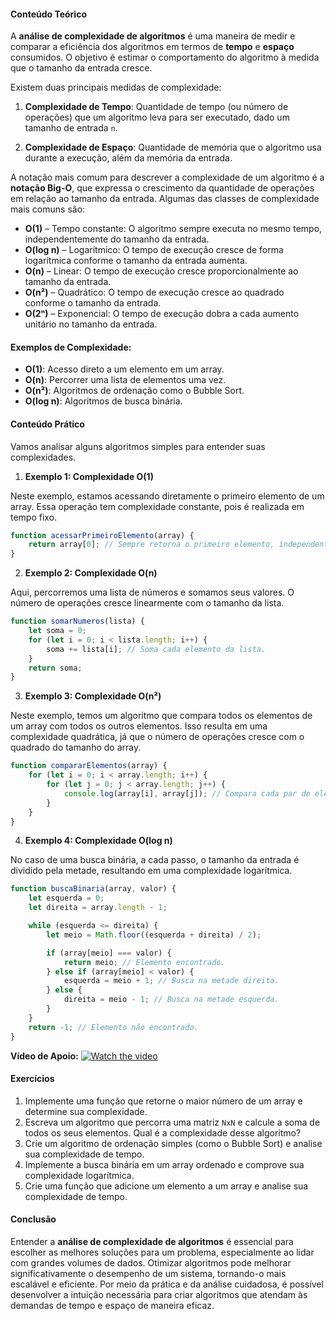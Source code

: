 #### Conteúdo Teórico

A **análise de complexidade de algoritmos** é uma maneira de medir e comparar a eficiência dos algoritmos em termos de **tempo** e **espaço** consumidos. O objetivo é estimar o comportamento do algoritmo à medida que o tamanho da entrada cresce.

Existem duas principais medidas de complexidade:

1. **Complexidade de Tempo**: Quantidade de tempo (ou número de operações) que um algoritmo leva para ser executado, dado um tamanho de entrada `n`.
   
2. **Complexidade de Espaço**: Quantidade de memória que o algoritmo usa durante a execução, além da memória da entrada.

A notação mais comum para descrever a complexidade de um algoritmo é a **notação Big-O**, que expressa o crescimento da quantidade de operações em relação ao tamanho da entrada. Algumas das classes de complexidade mais comuns são:

- **O(1)** – Tempo constante: O algoritmo sempre executa no mesmo tempo, independentemente do tamanho da entrada.
- **O(log n)** – Logarítmico: O tempo de execução cresce de forma logarítmica conforme o tamanho da entrada aumenta.
- **O(n)** – Linear: O tempo de execução cresce proporcionalmente ao tamanho da entrada.
- **O(n²)** – Quadrático: O tempo de execução cresce ao quadrado conforme o tamanho da entrada.
- **O(2ⁿ)** – Exponencial: O tempo de execução dobra a cada aumento unitário no tamanho da entrada.

#### Exemplos de Complexidade:

- **O(1)**: Acesso direto a um elemento em um array.
- **O(n)**: Percorrer uma lista de elementos uma vez.
- **O(n²)**: Algoritmos de ordenação como o Bubble Sort.
- **O(log n)**: Algoritmos de busca binária.

#### Conteúdo Prático

Vamos analisar alguns algoritmos simples para entender suas complexidades.

1. **Exemplo 1: Complexidade O(1)**

Neste exemplo, estamos acessando diretamente o primeiro elemento de um array. Essa operação tem complexidade constante, pois é realizada em tempo fixo.

```javascript
function acessarPrimeiroElemento(array) {
    return array[0]; // Sempre retorna o primeiro elemento, independentemente do tamanho do array.
}
```

2. **Exemplo 2: Complexidade O(n)**

Aqui, percorremos uma lista de números e somamos seus valores. O número de operações cresce linearmente com o tamanho da lista.

```javascript
function somarNumeros(lista) {
    let soma = 0;
    for (let i = 0; i < lista.length; i++) {
        soma += lista[i]; // Soma cada elemento da lista.
    }
    return soma;
}
```

3. **Exemplo 3: Complexidade O(n²)**

Neste exemplo, temos um algoritmo que compara todos os elementos de um array com todos os outros elementos. Isso resulta em uma complexidade quadrática, já que o número de operações cresce com o quadrado do tamanho do array.

```javascript
function compararElementos(array) {
    for (let i = 0; i < array.length; i++) {
        for (let j = 0; j < array.length; j++) {
            console.log(array[i], array[j]); // Compara cada par de elementos.
        }
    }
}
```

4. **Exemplo 4: Complexidade O(log n)**

No caso de uma busca binária, a cada passo, o tamanho da entrada é dividido pela metade, resultando em uma complexidade logarítmica.

```javascript
function buscaBinaria(array, valor) {
    let esquerda = 0;
    let direita = array.length - 1;

    while (esquerda <= direita) {
        let meio = Math.floor((esquerda + direita) / 2);

        if (array[meio] === valor) {
            return meio; // Elemento encontrado.
        } else if (array[meio] < valor) {
            esquerda = meio + 1; // Busca na metade direita.
        } else {
            direita = meio - 1; // Busca na metade esquerda.
        }
    }
    return -1; // Elemento não encontrado.
}
```

**Vídeo de Apoio:**
[![Watch the video](https://i.ytimg.com/vi/zXBaLEGv0iM/hq720.jpg?sqp=-oaymwEcCNAFEJQDSFXyq4qpAw4IARUAAIhCGAFwAcABBg==&rs=AOn4CLAS6Piq3l5uxe3X4zvnLriwWsCaIA)](https://youtu.be/zXBaLEGv0iM?si=voa1FZwkPCkaMGCQ)
#### Exercícios

1. Implemente uma função que retorne o maior número de um array e determine sua complexidade.
2. Escreva um algoritmo que percorra uma matriz `NxN` e calcule a soma de todos os seus elementos. Qual é a complexidade desse algoritmo?
3. Crie um algoritmo de ordenação simples (como o Bubble Sort) e analise sua complexidade de tempo.
4. Implemente a busca binária em um array ordenado e comprove sua complexidade logarítmica.
5. Crie uma função que adicione um elemento a um array e analise sua complexidade de tempo.

#### Conclusão

Entender a **análise de complexidade de algoritmos** é essencial para escolher as melhores soluções para um problema, especialmente ao lidar com grandes volumes de dados. Otimizar algoritmos pode melhorar significativamente o desempenho de um sistema, tornando-o mais escalável e eficiente. Por meio da prática e da análise cuidadosa, é possível desenvolver a intuição necessária para criar algoritmos que atendam às demandas de tempo e espaço de maneira eficaz.